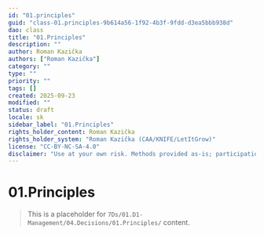 ```yaml
---
id: "01.principles"
guid: "class-01.principles-9b614a56-1f92-4b3f-9fdd-d3ea5bbb938d"
dao: class
title: "01.Principles"
description: ""
author: Roman Kazička
authors: ["Roman Kazička"]
category: ""
type: ""
priority: ""
tags: []
created: 2025-09-23
modified: ""
status: draft
locale: sk
sidebar_label: "01.Principles"
rights_holder_content: Roman Kazička
rights_holder_system: "Roman Kazička (CAA/KNIFE/LetItGrow)"
license: "CC-BY-NC-SA-4.0"
disclaimer: "Use at your own risk. Methods provided as-is; participation is voluntary and context-aware."
---
```

# 01.Principles

> This is a placeholder for `7Ds/01.D1-Management/04.Decisions/01.Principles/` content.
